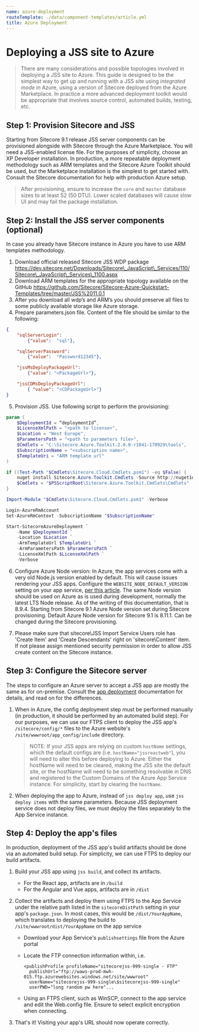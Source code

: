 ```yaml
---
name: azure-deployment
routeTemplate: ./data/component-templates/article.yml
title: Azure Deployment
---
```


# Deploying a JSS site to Azure

> There are many considerations and possible topologies involved in deploying a JSS site to Azure. This guide is designed to be the simplest way to get up and running with a JSS site using _integrated mode_ in Azure, using a version of Sitecore deployed from the Azure Marketplace. In practice a more advanced deployment toolkit would be appropriate that involves source control, automated builds, testing, etc.

## Step 1: Provision Sitecore and JSS

Starting from Sitecore 9.1 release JSS server components can be provisioned alongside with Sitecore through the Azure Marketplace. You will need a JSS-enabled license file. For the purposes of simplicity, choose an XP Developer installation. In production, a more repeatable deployment methodology such as ARM templates and the Sitecore Azure Toolkit should be used, but the Marketplace installation is the simplest to get started with. Consult the Sitecore documentation for help with production Azure setup.

> After provisioning, ensure to increase the `core` and `master` database sizes to at least S2 (50 DTU). Lower scaled databases will cause slow UI and may fail the package installation.

## Step 2: Install the JSS server components (optional)

In case you already have Sitecore instance in Azure you have to use ARM templates methodology.
1. Download official released Sitecore JSS WDP package <https://dev.sitecore.net/Downloads/Sitecore\_JavaScript\_Services/110/Sitecore\_JavaScript\_Services\_1100.aspx>
1. Download ARM templates for the appropriate topology available on the GitHub <https://github.com/Sitecore/Sitecore-Azure-Quickstart-Templates/tree/master/JSS%2011.0.1>
1.	After you download all wdp’s and ARM’s you should preserve all files to some publicly available storage like Azure storage.
1. Prepare parameters.json file. Content of the file should be similar to the following:
```json
{	 
    "sqlServerLogin":  
        {"value":  "sql"},

    "sqlServerPassword":  
        {"value":  "Password12345"},

    "jssMsDeployPackageUrl":
        {"value": "<PackageUrl>"},

    "jssCDMsDeployPackageUrl":
        { "value": "<CDPackageUrl>"}
}

```
5. Provision JSS. Use following script to perform the provisioning:
```powershell
param (
    $DeploymentId = “deploymentId”,
    $LicenseXmlPath = "<path to license>",
    $Location = "West Europe",
    $ParametersPath = "<path to parameters file>",
    $Cmdlets = "C:\Sitecore.Azure.Toolkit.2.0.0-r1041-170929\tools",
    $SubscriptionName = "<subscription name>",
    $TemplateUri = "ARM template url"
)

if ((Test-Path "$Cmdlets\Sitecore.Cloud.Cmdlets.psm1") -eq $False) {
    nuget install Sitecore.Azure.Toolkit.Cmdlets -Source http://nuget1dk1:8181/nuget/Cloud/ -x -Prerelease
    $Cmdlets = "$PSScriptRoot\Sitecore.Azure.Toolkit.Cmdlets\Cmdlets"
}

Import-Module "$Cmdlets\Sitecore.Cloud.Cmdlets.psm1" -Verbose

Login-AzureRmAccount
Set-AzureRmContext -SubscriptionName "$SubscriptionName"

Start-SitecoreAzureDeployment `
    -Name $DeploymentId `
    -Location $Location `
    -ArmTemplateUrl $TemplateUri `
    -ArmParametersPath $ParametersPath `
    -LicenseXmlPath $LicenseXmlPath `
    -Verbose

```
6. Configure Azure Node version: In Azure, the app services come with a very old Node.js version enabled by default. This will cause issues rendering your JSS apps. Configure the `WEBSITE_NODE_DEFAULT_VERSION` setting on your app service, [per this article](https://blogs.msdn.microsoft.com/azureossds/2016/04/20/nodejs-and-npm-versions-on-azure-app-services/). The same Node version should be used on Azure as is used during development, normally the latest LTS Node release. As of the writing of this documentation, that is 8.9.4. Starting from Sitecore 9.1 Azure Node version set during Sitecore provisioning. Default Azure Node version for Sitecore 9.1 is 8.11.1. Can be changed during the Sitecore provisioning.

7. Please make sure that sitecore\JSS Import Service Users role has 'Create Item' and 'Create Descendants' right on 'sitecore\Content' item. If not please assign mentioned security permission in order to allow JSS create content on the Sitecore instance.

## Step 3: Configure the Sitecore server

The steps to configure an Azure server to accept a JSS app are mostly the same as for on-premise. Consult the [app deployment](/docs/getting-started/app-deployment) documentation for details, and read on for the differences.

1. When in Azure, the config deployment step must be performed manually (in production, it should be performed by an automated build step). For our purposes, we can use our FTPS client to deploy the JSS app's `/sitecore/config/*` files to the Azure website's `/site/wwwroot/app_config/include` directory.

    > NOTE: If your JSS apps are relying on custom `hostName` settings, which the default configs are (i.e. `hostName="jssreactweb"`), you will need to alter this before deploying to Azure. Either the hostName will need to be cleared, making the JSS site the default site, or the hostName will need to be something resolvable in DNS and registered to the Custom Domains of the Azure App Service instance. For simplicity, start by clearing the `hostName`.

1. When deploying the app to Azure, instead of `jss deploy app`, use `jss deploy items` with the same parameters. Because JSS deployment service does not deploy files, we must deploy the files separately to the App Service instance.

## Step 4: Deploy the app's files

In production, deployment of the JSS app's build artifacts should be done via an automated build setup. For simplicity, we can use FTPS to deploy our build artifacts.

1. Build your JSS app using `jss build`, and collect its artifacts.
    * For the React app, artifacts are in `/build`
    * For the Angular and Vue apps, artifacts are in `/dist`
1. Collect the artifacts and deploy them using FTPS to the App Service under the relative path listed in the `sitecoreDistPath` setting in your app's `package.json`. In most cases, this would be `/dist/YourAppName`, which translates to deploying the build to `/site/wwwroot/dist/YourAppName` on the app service
    * Download your App Service's `publishsettings` file from the Azure portal
    * Locate the FTP connection information within, i.e. 

        ```
        <publishProfile profileName="sitecorejss-999-single - FTP" 
          publishUrl="ftp://waws-prod-mwh-015.ftp.azurewebsites.windows.net/site/wwwroot" 
          userName="sitecorejss-999-single\$sitecorejss-999-single" 
          userPWD="long random pw here"...
        ```
    * Using an FTPS client, such as WinSCP, connect to the app service and edit the Web.config file. Ensure to select explicit encryption when connecting.

1. That's it! Visiting your app's URL should now operate correctly.